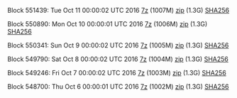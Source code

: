 Block 551439: Tue Oct 11 00:00:02 UTC 2016 [7z](https://transfer.sh/E71gI/bootstrap.dat.20161011.7z) (1007M) [zip](https://transfer.sh/AXktN/bootstrap.dat.20161011.zip) (1.3G) [SHA256](https://transfer.sh/JDic/sha256.txt)

Block 550890: Mon Oct 10 00:00:01 UTC 2016 [7z](https://transfer.sh/pB5s0/bootstrap.dat.20161010.7z) (1006M) [zip](https://transfer.sh/13QO1n/bootstrap.dat.20161010.zip) (1.3G) [SHA256](https://transfer.sh/Ew9e9/sha256.txt)

Block 550341: Sun Oct  9 00:00:02 UTC 2016 [7z](https://transfer.sh/VsZdR/bootstrap.dat.20161009.7z) (1005M) [zip](https://transfer.sh/sXkzx/bootstrap.dat.20161009.zip) (1.3G) [SHA256](https://transfer.sh/42xaS/sha256.txt)

Block 549790: Sat Oct  8 00:00:02 UTC 2016 [7z](https://transfer.sh/Wn8dV/bootstrap.dat.20161008.7z) (1004M) [zip](https://transfer.sh/6VqaR/bootstrap.dat.20161008.zip) (1.3G) [SHA256](https://transfer.sh/SYWEL/sha256.txt)

Block 549246: Fri Oct  7 00:00:02 UTC 2016 [7z](https://transfer.sh/16geZM/bootstrap.dat.20161007.7z) (1003M) [zip](https://transfer.sh/JpY8O/bootstrap.dat.20161007.zip) (1.3G) [SHA256](https://transfer.sh/FlV4y/sha256.txt)

Block 548700: Thu Oct  6 00:00:01 UTC 2016 [7z](https://transfer.sh/H3It3/bootstrap.dat.20161006.7z) (1002M) [zip](https://transfer.sh/vyfBw/bootstrap.dat.20161006.zip) (1.3G) [SHA256](https://transfer.sh/a2lgt/sha256.txt)
